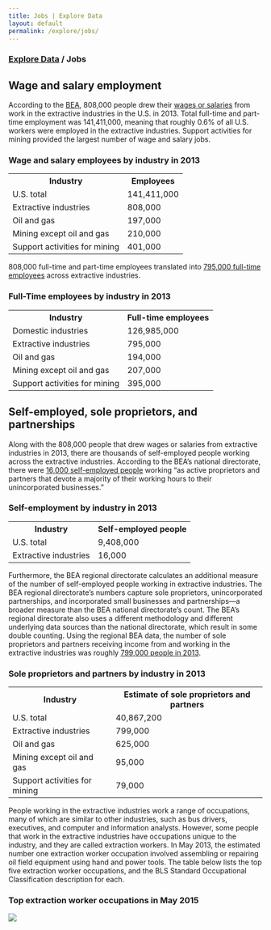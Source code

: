```yaml
---
title: Jobs | Explore Data
layout: default
permalink: /explore/jobs/
---
```


<div class="container-outer container-padded">

  <h3> <a href="{{ site.baseurl }}/explore/">Explore Data</a> / Jobs</h3>
  
  <h2>Wage and salary employment</h2>
  
  <p>According to the <a href="http://www.bea.gov/iTable/iTable.cfm?ReqID=9&step=1#reqid=9&step=3&isuri=1&903=193">BEA</a>, 808,000 people drew their <a href="http://www.bls.gov/cew/apps/data_views/data_views.htm#tab=Tables">wages or salaries</a> from work in the extractive industries in the U.S. in 2013. Total full-time and part-time employment was 141,411,000, meaning that roughly 0.6% of all U.S. workers were employed in the extractive industries. Support activities for mining provided the largest number of wage and salary jobs.</p>
  
  <h3>Wage and salary employees by industry in 2013</h3>
  
  <table>
    <tr>
      <th>Industry</th>
      <th>Employees</th> 
    </tr>
    <tr>
      <td>U.S. total</td>
      <td>141,411,000</td> 
    </tr>
    <tr>
      <td>Extractive industries</td>
      <td>808,000</td> 
    </tr>
    <tr>
      <td>Oil and gas</td>
      <td>197,000</td> 
    </tr>
    <tr>
      <td>Mining except oil and gas</td>
      <td>210,000</td> 
    </tr>
    <tr>
      <td>Support activities for mining</td>
      <td>401,000</td> 
    </tr>
  </table>
  
  <p>808,000 full-time and part-time employees translated into <a href="http://www.bea.gov/iTable/iTable.cfm?ReqID=9&step=1#reqid=9&step=3&isuri=1&903=197">795,000 full-time employees</a> across extractive industries.</p>
  
  <h3>Full-Time employees by industry in 2013</h3>
  
  <table>
    <tr>
      <th>Industry</th>
      <th>Full-time employees</th> 
    </tr>
    <tr>
      <td>Domestic industries</td>
      <td>126,985,000</td> 
    </tr>
    <tr>
      <td>Extractive industries</td>
      <td>795,000</td> 
    </tr>
    <tr>
      <td>Oil and gas</td>
      <td>194,000</td> 
    </tr>
    <tr>
      <td>Mining except oil and gas</td>
      <td>207,000</td> 
    </tr>
    <tr>
      <td>Support activities for mining</td>
      <td>395,000</td> 
    </tr>
  </table>
  
  <h2>Self-employed, sole proprietors, and partnerships</h2>
  
  <p>Along with the 808,000 people that drew wages or salaries from extractive industries in 2013, there are thousands of self-employed people working across the extractive industries. According to the BEA’s national directorate, there were <a href="http://www.bea.gov/iTable/iTable.cfm?ReqID=9&step=1#reqid=9&step=3&isuri=1&903=205">16,000 self-employed people</a> working “as active proprietors and partners that devote a majority of their working hours to their unincorporated businesses.”</p>
  
  <h3>Self-employment by industry in 2013</h3>
  
  <table>
    <tr>
      <th>Industry</th>
      <th>Self-employed people</th> 
    </tr>
    <tr>
      <td>U.S. total</td>
      <td>9,408,000</td> 
    </tr>
    <tr>
      <td>Extractive industries</td>
      <td>16,000</td> 
    </tr>
  </table>
  
  <p>Furthermore, the BEA regional directorate calculates an additional measure of the number of self-employed people working in extractive industries. The BEA regional directorate’s numbers capture sole proprietors, unincorporated partnerships, and incorporated small businesses and partnerships—a broader measure than the BEA national directorate’s count. The BEA’s regional directorate also uses a different methodology and different underlying data sources than the national directorate, which result in some double counting. Using the regional BEA data, the number of sole proprietors and partners receiving income from and working in the extractive industries was roughly <a href="http://www.bea.gov/itable/iTable.cfm?ReqID=70&step=1#reqid=70&step=1&isuri=1&7022=4&7023=0&7024=naics&7033=-1&7025=0&7026=00000&7027=2013&7001=44&7028=-1&7031=0&7040=-1&7083=levels&7029=30&7090=70">799,000 people in 2013</a>.</p>
  
  <h3>Sole proprietors and partners by industry in 2013</h3>
  
  <table>
    <tr>
      <th>Industry</th>
      <th>Estimate of sole proprietors and partners</th> 
    </tr>
    <tr>
      <td>U.S. total</td>
      <td>40,867,200</td> 
    </tr>
    <tr>
      <td>Extractive industries</td>
      <td>799,000</td> 
    </tr>
    <tr>
      <td>Oil and gas</td>
      <td>625,000</td> 
    </tr>
    <tr>
      <td>Mining except oil and gas</td>
      <td>95,000</td> 
    </tr>
    <tr>
      <td>Support activities for mining</td>
      <td>79,000</td> 
    </tr>
  </table>
  
  <p>People working in the extractive industries work a range of occupations, many of which are similar to other industries, such as bus drivers, executives, and computer and information analysts. However, some people that work in the extractive industries have occupations unique to the industry, and they are called extraction workers. In May 2013, the estimated number one extraction worker occupation involved assembling or repairing oil field equipment using hand and power tools. The table below lists the top five extraction worker occupations, and the BLS Standard Occupational Classification description for each.</p>
  
  <h3>Top extraction worker occupations in May 2015</h3>
  
  <p><img src="jobs p. 75" /></p>

</div>
